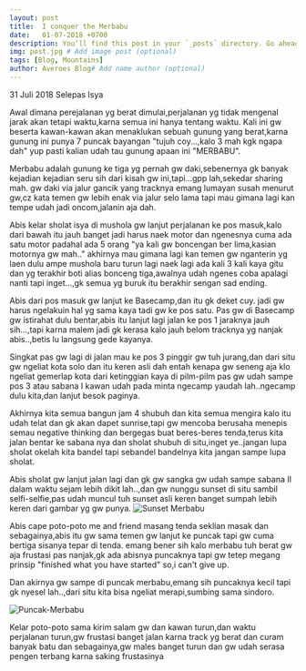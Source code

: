```yaml
---
layout: post
title:  I conquer the Merbabu
date:   01-07-2018 +0700
description: You’ll find this post in your `_posts` directory. Go ahead and edit it and re-build the site to see your changes. # Add post description (optional)
img: post.jpg # Add image post (optional)
tags: [Blog, Mountains]
author: Averoes Blog# Add name author (optional)
---
```

31 Juli 2018 
Selepas Isya

Awal dimana perejalanan yg berat dimulai,perjalanan yg tidak mengenal jarak akan tetapi waktu,karna semua ini hanya tentang waktu.
Kali ini gw beserta kawan-kawan akan menaklukan sebuah gunung yang berat,karna gunung ini punya 7 puncak bayangan "tujuh coy...,kalo 3 mah kgk ngapa dah" yup pasti kalian udah tau gunung apaan ini "MERBABU".

Merbabu adalah gunung ke tiga yg pernah gw daki,sebenernya gk banyak kejadian kejadian seru sih dari kisah gw ini,tapi...gpp lah,sekedar sharing mah.
gw daki via jalur gancik yang tracknya emang lumayan susah menurut gw,cz kata temen gw lebih enak via jalur selo lama tapi mau gimana lagi kan tempe udah jadi oncom,jalanin aja dah.

Abis kelar sholat isya di mushola gw lanjut perjalanan ke pos masuk,kalo dari bawah itu jauh banget jadi harus naek motor dan ngenesnya cuma ada satu motor padahal ada 5 orang "ya kali gw boncengan ber lima,kasian motornya gw mah.."
akhirnya mau gimana lagi kan temen gw nganterin yg laen dulu ampe mushola baru turun lagi naek lagi ada kali 3 kali kaya gitu dan yg terakhir boti alias bonceng tiga,awalnya udah ngenes coba apalagi nanti
tapi inget...,gk semua yg buruk itu berakhir sengan sad ending.

Abis dari pos masuk gw lanjut ke Basecamp,dan itu gk deket cuy.
jadi gw harus ngelakuin hal yg sama kaya tadi gw ke pos satu.
Pas gw di Basecamp gw istirahat dulu bentar,abis itu lanjut lagi jalan ke pos 1 jaraknya jauh sih...,tapi karna malem jadi gk kerasa kalo jauh
belom tracknya yg nanjak abis..,betis lu langsung gede kayanya.

Singkat pas gw lagi di jalan mau ke pos 3 pinggir gw tuh jurang,dan dari situ gw ngeliat kota solo dan itu keren asli dah entah kenapa gw seneng aja klo ngeliat gemerlap kota dari ketinggian kaya di pilm-pilm
pas gw udah sampe pos 3 atau sabana I kawan udah pada minta ngecamp yaudah lah..ngecamp dulu kita,dan lanjut besok paginya.

Akhirnya kita semua bangun jam 4 shubuh dan kita semua mengira kalo itu udah telat dan gk akan dapet sunrise,tapi gw mencoba berusaha menepis semau negative thinking dan bergegas buat beres-beres tenda,terus kita jalan bentar ke sabana nya dan sholat shubuh di situ,inget ye..jangan lupa sholat okelah kita bandel tapi sebandel bandelnya kita jangan sampe lupa sholat.

Abis sholat gw lanjut jalan lagi dan gk gw sangka gw udah sampe sabana II dalam waktu sejam lebih dikit lah..,dan gw nunggu sunset di situ sambil selfi-selfie,pas udah muncul tuh sunset asli keren banget sumpah
lebih keren dari gambar yg gw punya.
![Sunset Merbabu]({{site.baseurl}}/assets/img/Sunset.jpg)

Abis cape poto-poto me and friend masang tenda seklian masak dan sebagainya,abis itu gw sama temen gw lanjut ke puncak tapi gw cuma bertiga sisanya tepar di tenda.
emang bener sih kalo merbabu tuh berat gw aja frustasi pas nanjak,gk ada abisnya puncaknya tapi gw tetep megang prinsip "finished what you have started" so,i can't give up.

Dan akirnya gw sampe di puncak merbabu,emang sih puncaknya kecil tapi gk nyesel lah..,dari situ kita bisa ngeliat merapi,sumbing sama sindoro.

![Puncak-Merbabu]({{site.baseurl}}/assets/img/puncak.jpg)

Kelar poto-poto sama kirim salam gw dan kawan turun,dan waktu perjalanan turun,gw frustasi banget jalan karna track yg berat dan curam banyak batu dan sebagainya,gw males banget turun dan gw udah serasa pengen terbang karna saking frustasinya 

